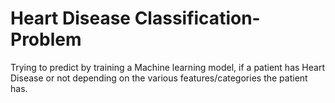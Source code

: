 # Heart Disease Classification-Problem

Trying to predict by training a Machine learning model, if a patient has Heart Disease or not depending on the various features/categories the patient has.
